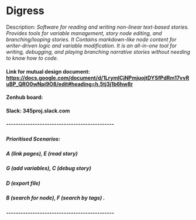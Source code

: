 # Digress  
Description: *Software for reading and writing non-linear text-based stories. Provides tools for variable management, story node editing, and branching/looping stories. It Contains markdown-like node content for writer-driven logic and variable modification. It is an all-in-one tool for writing, debugging, and playing branching narrative stories without needing to know how to code.*
#### Link for mutual design document: https://docs.google.com/document/d/1LrymlCjNPmjuojtDYSfPdRm17vvRuBP_QRO0wNpi9O8/edit#heading=h.5tj3j1b6hw8r
#### Zenhub board: 
#### Slack: 345proj.slack.com
##### ---------------------------------------------
##### Prioritised Scenarios: 
##### A (link pages), E (read story)
##### G (add variables), C (debug story)
##### D (export file)
##### B (search for node), F (search by tags)  .
##### ---------------------------------------------




